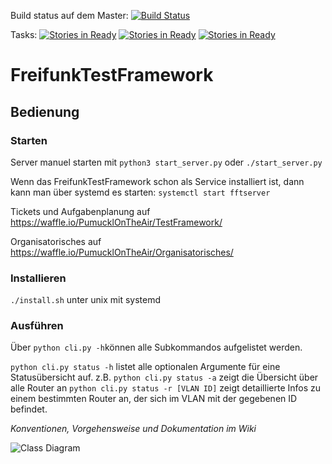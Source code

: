 Build status auf dem Master: [![Build Status](https://travis-ci.org/PumucklOnTheAir/TestFramework.svg?branch=master)](https://travis-ci.org/PumucklOnTheAir/TestFramework.svg?branch=master)

Tasks:
[![Stories in Ready](https://badge.waffle.io/PumucklOnTheAir/TestFramework.svg?label=ready&title=Ready)](http://waffle.io/PumucklOnTheAir/TestFramework)
[![Stories in Ready](https://badge.waffle.io/PumucklOnTheAir/TestFramework.svg?label=In%20Progress&title=In%20Progress)](http://waffle.io/PumucklOnTheAir/TestFramework)
[![Stories in Ready](https://badge.waffle.io/PumucklOnTheAir/TestFramework.svg?label=review&title=Review)](http://waffle.io/PumucklOnTheAir/TestFramework)
# FreifunkTestFramework

## Bedienung

### Starten
Server manuel starten mit `python3 start_server.py` oder `./start_server.py`

Wenn das FreifunkTestFramework schon als Service installiert ist, dann kann man über systemd es starten:
`systemctl start fftserver`

Tickets und Aufgabenplanung auf
https://waffle.io/PumucklOnTheAir/TestFramework/

Organisatorisches auf 
https://waffle.io/PumucklOnTheAir/Organisatorisches/

### Installieren
`./install.sh`
unter unix mit systemd

### Ausführen
Über `python cli.py -h`können alle Subkommandos aufgelistet werden. 

`python cli.py status -h` listet alle optionalen Argumente für eine Statusübersicht auf.
z.B. `python cli.py status -a` zeigt die Übersicht über alle Router an
     `python cli.py status -r [VLAN ID]` zeigt detaillierte Infos zu einem bestimmten Router an, der sich
     im VLAN mit der gegebenen ID befindet.
     

_Konventionen, Vorgehensweise und Dokumentation im Wiki_

![Class Diagram](http://plantuml.com/plantuml/svg/3SSx3i8m303Ggy05ufsD4xG3UsLSAx68dSeVSNrusxkBqQoJo-TjP5xn073yjYuvwbt1JikIBHijXRsqw3CtUmr-YiFc7Kq2Sxa43GvGZ6G7cXXnbCxZ5EoEsgv_VW00?lol12)

